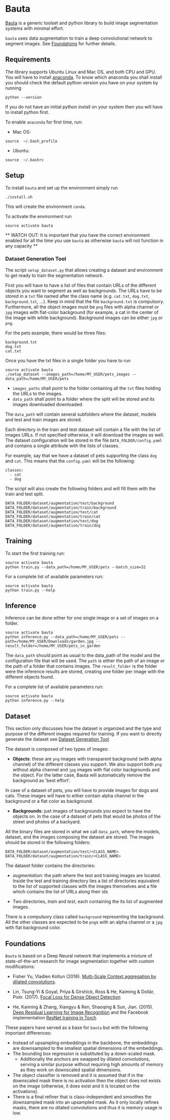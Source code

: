 # Bauta
[Bauta](https://en.wikipedia.org/wiki/Carnival_of_Venice#Bauta) is a generic toolset and python library to build image segmentation systems with minimal effort.

`bauta` uses data augmentation to train a deep convolutional network to segment images. See [Foundations](#foundations) for further details.

## Requirements
The library supports Ubuntu Linux and Mac OS, and both CPU and GPU.
You will have to install [anaconda](https://conda.io/miniconda.html).
To know which anaconda you shall install you should check the default python version you have on your system by running
```
python --version
```
If you do not have an initial python install on your system then you will have to install python first.

To enable `anaconda` for first time, run:
 - Mac OS:
```
source  ~/.bash_profile
```

 - Ubuntu:
```
source  ~/.bashrc
```

## Setup
To install `bauta` and set up the environment simply run
```
./install.sh
```
This will create the environment `conda`.

To activate the environment run
```
source activate bauta
```

** WATCH OUT: It is important that you have the correct environment enabled for all the time you use `bauta` as otherwise `bauta` will not function in any capacity **

### Dataset Generation Tool
The script `setup_dataset.py` that allows creating a dataset and environment to get ready to train the segmentation network.

First you will have to have a list of files that contain URLs of the different objects you want to segment as well as backgrounds.
The URLs have to be stored in a `txt` file named after the class name (e.g. `cat.txt`, `dog.txt`, `background.txt`, ...).
Keep in mind that the file `background.txt` is compulsory.
Furthermore, all the object images must be `png` files with alpha channel or `jpg` images with flat-color background (for example, a cat in the center of the image with white background). Background images can be either `jpg` or `png`.

For the pets example, there would be three files:
```
background.txt
dog.txt
cat.txt
```

Once you have the txt files in a single folder you have to run
```
source activate bauta
./setup_dataset --images_path=/home/MY_USER/pets_images --data_path=/home/MY_USER/pets
```

 - `images_paths` shall point to the folder containing all the `txt` files holding the URLs to the images.
 - `data_path` shall point to a folder where the split will be stored and its images downloaded downloaded.


The `data_path` will contain several subfolders where the dataset, models and test and train images are stored.

Each directory in the train and test dataset will contain a file with the list of images URLs. If not specified otherwise, it will download the images as well.
The dataset configuration will be stored in the file `DATA_FOLDER/config.yaml` and contains a single attribute with the lists of classes.

For example, say that we have a dataset of pets supporting the class `dog` and `cat`. This means that the `config.yaml` will be the following:
```
classes:
  - cat
  - dog
```

The script will also create the following folders and will fill them with the train and test split.
```
DATA_FOLDER/dataset/augmentation/test/background
DATA_FOLDER/dataset/augmentation/train/background
DATA_FOLDER/dataset/augmentation/test/cat
DATA_FOLDER/dataset/augmentation/train/cat
DATA_FOLDER/dataset/augmentation/test/dog
DATA_FOLDER/dataset/augmentation/train/dog
```

## Training
To start the first training run:
```
source activate bauta
python train.py --data_path=/home/MY_USER/pets --batch_size=32
```

For a complete list of available parameters run:
```
source activate bauta
python train.py --help
```

## Inference
Inference can be done either for one single image or a set of images on a folder.
```
source activate bauta
python inference.py --data_path=/home/MY_USER/pets --path=/home/MY_USER/Downloads/garden.jpg --result_folder=/home/MY_USER/pets_in_garden
```

The `data_path` should point as usual to the data_path of the model and the configuration file that will be used. The `path` is either the path of an image or the path of a folder that contains images. The `result_folder` is the folder were the inference results are stored, creating one folder per image with the different objects found.

For a complete list of available parameters run:
```
source activate bauta
python inference.py --help
```

## Dataset
This section only discusses how the dataset is organized and the type and purpose of the different images required for training. If you want to directly generate the dataset see [Dataset Generation Tool](#dataset-generation-tool)

The dataset is composed of two types of images:
- **Objects**: these are `png` images with transparent background (with alpha channel) of the different classes you support. We also support both `png` without alpha channel and `jpg` images with flat color backgrounds and the object. For the latter case, Bauta will automatically remove the background as 'best effort'.

In case of a dataset of pets, you will have to provide images for dogs and cats. These images will have to either contain alpha channel in the background or a flat color as background.

- **Backgrounds**: just images of backgrounds you expect to have the objects on.
In the case of a dataset of pets that would be photos of the street and photos of a backyard.

All the binary files are stored in what we call `data_path`, where the models, dataset, and the images composing the dataset are stored.
The images should be stored in the following folders:
```
DATA_FOLDER/dataset/augmentation/test/<CLASS_NAME>
DATA_FOLDER/dataset/augmentation/train/<CLASS_NAME>
```
The dataset folder contains the directories:

* *augmentation*: the path where the test and training images are located.
Inside the test and training directory lies a list of directories equivalent to the list of supported classes with the images themselves and a file which contains the list of URLs along their ids

* Two directories, *train* and *test*, each containing the its list of augmented images.

There is a compulsory class called `background` representing the background.
All the other classes are expected to be `png`s with an alpha channel or a `jpg` with flat background color.

## Foundations

`Bauta` is based on a Deep Neural network that implements a mixture of state-of-the-art research for image segmentation together with custom modifications:
* Fisher Yu, Vladlen Koltun (2016). [Multi-Scale Context aggregation by dilated convolutions](https://arxiv.org/pdf/1511.07122.pdf).

* Lin, Tsung-Yi & Goyal, Priya & Girshick, Ross & He, Kaiming & Dollár, Piotr. (2017). [Focal Loss for Dense Object Detection](https://arxiv.org/abs/1708.02002)

* He, Kaiming & Zhang, Xiangyu & Ren, Shaoqing & Sun, Jian. (2015). [Deep Residual Learning for Image Recognition](https://arxiv.org/abs/1512.03385) and the Facebook implementation [ResNet training in Torch](https://github.com/facebook/fb.resnet.torch)

These papers have served as a base for `bauta` but with the following important differences:
 - Instead of upsampling embeddings in the backbone, the
embeddings are downsampled to the smallest spatial dimensions of the embeddings.
 - The bounding box regression is substituted by a down-scaled mask.
   - Additionally the anchors are swapped by dilated convolutions, serving a similar purpose without requiring high amounts of memory as they work on downscaled spatial dimensions.
 - The object classifier is removed and it is assumed that if in the downscaled mask there is no activation then the object does not exists on the image (otherwise, it does exist and it is located on the activations).
 - There is a final refiner that is class-independent and smoothes the downsampled mask into an upsampled mask. As it only locally refines masks, there are no dilated convolutions and thus it is memory usage is low.
